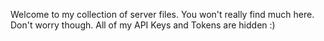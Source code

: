 Welcome to my collection of server files. 
You won't really find much here. Don't worry though. All of my API Keys and Tokens are hidden :)
